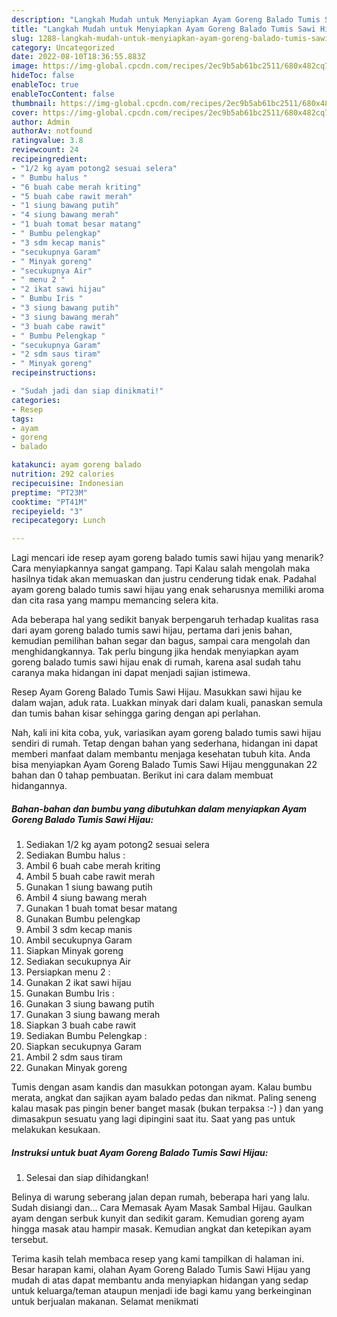 ```yaml
---
description: "Langkah Mudah untuk Menyiapkan Ayam Goreng Balado Tumis Sawi Hijau Anti Gagal"
title: "Langkah Mudah untuk Menyiapkan Ayam Goreng Balado Tumis Sawi Hijau Anti Gagal"
slug: 1288-langkah-mudah-untuk-menyiapkan-ayam-goreng-balado-tumis-sawi-hijau-anti-gagal
category: Uncategorized
date: 2022-08-10T18:36:55.883Z
image: https://img-global.cpcdn.com/recipes/2ec9b5ab61bc2511/680x482cq70/ayam-goreng-balado-tumis-sawi-hijau-foto-resep-utama.jpg
hideToc: false
enableToc: true
enableTocContent: false
thumbnail: https://img-global.cpcdn.com/recipes/2ec9b5ab61bc2511/680x482cq70/ayam-goreng-balado-tumis-sawi-hijau-foto-resep-utama.jpg
cover: https://img-global.cpcdn.com/recipes/2ec9b5ab61bc2511/680x482cq70/ayam-goreng-balado-tumis-sawi-hijau-foto-resep-utama.jpg
author: Admin
authorAv: notfound
ratingvalue: 3.8
reviewcount: 24
recipeingredient:
- "1/2 kg ayam potong2 sesuai selera"
- " Bumbu halus "
- "6 buah cabe merah kriting"
- "5 buah cabe rawit merah"
- "1 siung bawang putih"
- "4 siung bawang merah"
- "1 buah tomat besar matang"
- " Bumbu pelengkap"
- "3 sdm kecap manis"
- "secukupnya Garam"
- " Minyak goreng"
- "secukupnya Air"
- " menu 2 "
- "2 ikat sawi hijau"
- " Bumbu Iris "
- "3 siung bawang putih"
- "3 siung bawang merah"
- "3 buah cabe rawit"
- " Bumbu Pelengkap "
- "secukupnya Garam"
- "2 sdm saus tiram"
- " Minyak goreng"
recipeinstructions:

- "Sudah jadi dan siap dinikmati!"
categories:
- Resep
tags:
- ayam
- goreng
- balado

katakunci: ayam goreng balado 
nutrition: 292 calories
recipecuisine: Indonesian
preptime: "PT23M"
cooktime: "PT41M"
recipeyield: "3"
recipecategory: Lunch

---
```



Lagi mencari ide resep ayam goreng balado tumis sawi hijau yang menarik? Cara menyiapkannya sangat gampang. Tapi Kalau salah mengolah maka hasilnya tidak akan memuaskan dan justru cenderung tidak enak. Padahal ayam goreng balado tumis sawi hijau yang enak seharusnya memiliki aroma dan cita rasa yang mampu memancing selera kita.


Ada beberapa hal yang sedikit banyak berpengaruh terhadap kualitas rasa dari ayam goreng balado tumis sawi hijau, pertama dari jenis bahan, kemudian pemilihan bahan segar dan bagus, sampai cara mengolah dan menghidangkannya. Tak perlu bingung jika hendak menyiapkan ayam goreng balado tumis sawi hijau enak di rumah, karena asal sudah tahu caranya maka hidangan ini dapat menjadi sajian istimewa.

Resep Ayam Goreng Balado Tumis Sawi Hijau. Masukkan sawi hijau ke dalam wajan, aduk rata. Luakkan minyak dari dalam kuali, panaskan semula dan tumis bahan kisar sehingga garing dengan api perlahan.


Nah, kali ini kita coba, yuk, variasikan ayam goreng balado tumis sawi hijau sendiri di rumah. Tetap dengan bahan yang sederhana, hidangan ini dapat memberi manfaat dalam membantu menjaga kesehatan tubuh kita. Anda bisa menyiapkan Ayam Goreng Balado Tumis Sawi Hijau menggunakan 22 bahan dan 0 tahap pembuatan. Berikut ini cara dalam membuat hidangannya.

<!--inarticleads1-->

##### Bahan-bahan dan bumbu yang dibutuhkan dalam menyiapkan Ayam Goreng Balado Tumis Sawi Hijau:

1. Sediakan 1/2 kg ayam potong2 sesuai selera
1. Sediakan  Bumbu halus :
1. Ambil 6 buah cabe merah kriting
1. Ambil 5 buah cabe rawit merah
1. Gunakan 1 siung bawang putih
1. Ambil 4 siung bawang merah
1. Gunakan 1 buah tomat besar matang
1. Gunakan  Bumbu pelengkap
1. Ambil 3 sdm kecap manis
1. Ambil secukupnya Garam
1. Siapkan  Minyak goreng
1. Sediakan secukupnya Air
1. Persiapkan  menu 2 :
1. Gunakan 2 ikat sawi hijau
1. Gunakan  Bumbu Iris :
1. Gunakan 3 siung bawang putih
1. Gunakan 3 siung bawang merah
1. Siapkan 3 buah cabe rawit
1. Sediakan  Bumbu Pelengkap :
1. Siapkan secukupnya Garam
1. Ambil 2 sdm saus tiram
1. Gunakan  Minyak goreng


Tumis dengan asam kandis dan masukkan potongan ayam. Kalau bumbu merata, angkat dan sajikan ayam balado pedas dan nikmat. Paling seneng kalau masak pas pingin bener banget masak (bukan terpaksa :-) ) dan yang dimasakpun sesuatu yang lagi dipingini saat itu. Saat yang pas untuk melakukan kesukaan. 

<!--inarticleads2-->

##### Instruksi untuk buat Ayam Goreng Balado Tumis Sawi Hijau:


1. Selesai dan siap dihidangkan!

Belinya di warung seberang jalan depan rumah, beberapa hari yang lalu. Sudah disiangi dan… Cara Memasak Ayam Masak Sambal Hijau. Gaulkan ayam dengan serbuk kunyit dan sedikit garam. Kemudian goreng ayam hingga masak atau hampir masak. Kemudian angkat dan ketepikan ayam tersebut. 

Terima kasih telah membaca resep yang kami tampilkan di halaman ini. Besar harapan kami, olahan Ayam Goreng Balado Tumis Sawi Hijau yang mudah di atas dapat membantu anda menyiapkan hidangan yang sedap untuk keluarga/teman ataupun menjadi ide bagi kamu yang berkeinginan untuk berjualan makanan. Selamat menikmati
